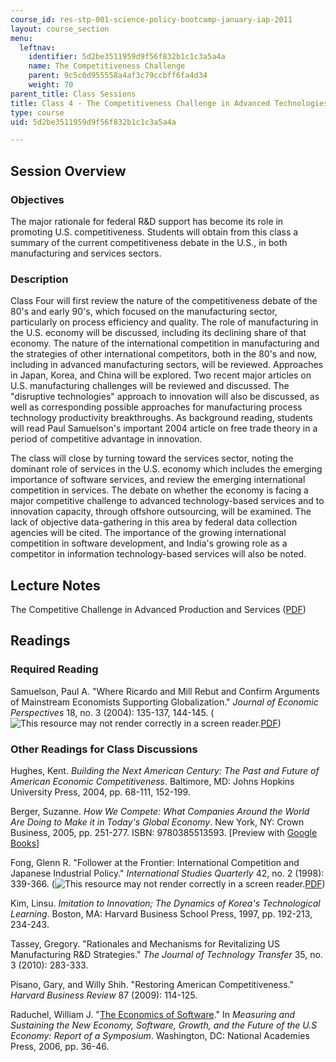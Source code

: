 ```yaml
---
course_id: res-stp-001-science-policy-bootcamp-january-iap-2011
layout: course_section
menu:
  leftnav:
    identifier: 5d2be3511959d9f56f832b1c1c3a5a4a
    name: The Competitiveness Challenge
    parent: 9c5c0d955558a4af3c79ccbff6fa4d34
    weight: 70
parent_title: Class Sessions
title: Class 4 - The Competitiveness Challenge in Advanced Technologies and Services
type: course
uid: 5d2be3511959d9f56f832b1c1c3a5a4a

---
```


Session Overview
----------------

### Objectives

The major rationale for federal R&D support has become its role in promoting U.S. competitiveness. Students will obtain from this class a summary of the current competitiveness debate in the U.S., in both manufacturing and services sectors.

### Description

Class Four will first review the nature of the competitiveness debate of the 80's and early 90's, which focused on the manufacturing sector, particularly on process efficiency and quality. The role of manufacturing in the U.S. economy will be discussed, including its declining share of that economy. The nature of the international competition in manufacturing and the strategies of other international competitors, both in the 80's and now, including in advanced manufacturing sectors, will be reviewed. Approaches in Japan, Korea, and China will be explored. Two recent major articles on U.S. manufacturing challenges will be reviewed and discussed. The "disruptive technologies" approach to innovation will also be discussed, as well as corresponding possible approaches for manufacturing process technology productivity breakthroughs. As background reading, students will read Paul Samuelson's important 2004 article on free trade theory in a period of competitive advantage in innovation.

The class will close by turning toward the services sector, noting the dominant role of services in the U.S. economy which includes the emerging importance of software services, and review the emerging international competition in services. The debate on whether the economy is facing a major competitive challenge to advanced technology-based services and to innovation capacity, through offshore outsourcing, will be examined. The lack of objective data-gathering in this area by federal data collection agencies will be cited. The importance of the growing international competition in software development, and India's growing role as a competitor in information technology-based services will also be noted.

Lecture Notes
-------------

The Competitive Challenge in Advanced Production and Services ([PDF](/resources/res-stp-001-science-policy-bootcamp-january-iap-2011/class-sessions/class04/MITRES_STP_001IAP11_lec04.pdf))

Readings
--------

### Required Reading

Samuelson, Paul A. "Where Ricardo and Mill Rebut and Confirm Arguments of Mainstream Economists Supporting Globalization." _Journal of Economic Perspectives_ 18, no. 3 (2004): 135-137, 144-145. (![This resource may not render correctly in a screen reader.](/images/inacessible.gif)[PDF](https://pubs.aeaweb.org/doi/pdf/10.1257/0895330042162403))

### Other Readings for Class Discussions

Hughes, Kent. _Building the Next American Century: The Past and Future of American Economic Competitiveness_. Baltimore, MD: Johns Hopkins University Press, 2004, pp. 68-111, 152-199.

Berger, Suzanne. _How We Compete: What Companies Around the World Are Doing to Make it in Today's Global Economy_. New York, NY: Crown Business, 2005, pp. 251-277. ISBN: 9780385513593. \[Preview with [Google Books](http://books.google.com/books?id=8CB_qViEJTwC&printsec=frontcover&dq=suzanne+berger+how+we+compete#v=onepage&q=&f=false)\]

Fong, Glenn R. "Follower at the Frontier: International Competition and Japanese Industrial Policy." _International Studies Quarterly_ 42, no. 2 (1998): 339-366. (![This resource may not render correctly in a screen reader.](/images/inacessible.gif)[PDF](http://my.t-bird.edu/files/personalfiles/134802/ISQ.pdf))

Kim, Linsu. _Imitation to Innovation; The Dynamics of Korea's Technological Learning_. Boston, MA: Harvard Business School Press, 1997, pp. 192-213, 234-243.

Tassey, Gregory. "Rationales and Mechanisms for Revitalizing US Manufacturing R&D Strategies." _The Journal of Technology Transfer_ 35, no. 3 (2010): 283-333.

Pisano, Gary, and Willy Shih. "Restoring American Competitiveness." _Harvard Business Review_ 87 (2009): 114-125.

Raduchel, William J. "[The Economics of Software](http://books.nap.edu/openbook.php?record_id=11587&page=36)." In _Measuring and Sustaining the New Economy, Software, Growth, and the Future of the U.S Economy: Report of a Symposium_. Washington, DC: National Academies Press, 2006, pp. 36-46.